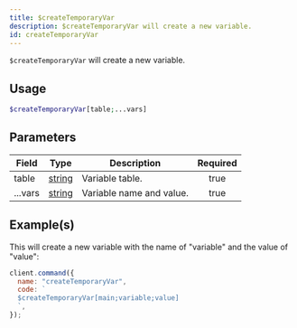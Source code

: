```yaml
---
title: $createTemporaryVar
description: $createTemporaryVar will create a new variable.
id: createTemporaryVar
---
```


`$createTemporaryVar` will create a new variable.

## Usage

```php
$createTemporaryVar[table;...vars]
```

## Parameters

| Field   | Type                                                                                              | Description              | Required |
| ------- | ------------------------------------------------------------------------------------------------- | ------------------------ | :------: |
| table   | [string](https://developer.mozilla.org/en-US/docs/Web/JavaScript/Reference/Global_Objects/String) | Variable table.          |   true   |
| ...vars | [string](https://developer.mozilla.org/en-US/docs/Web/JavaScript/Reference/Global_Objects/String) | Variable name and value. |   true   |

## Example(s)

This will create a new variable with the name of "variable" and the value of "value":

```javascript
client.command({
  name: "createTemporaryVar",
  code: `
  $createTemporaryVar[main;variable;value]
  `,
});
```
